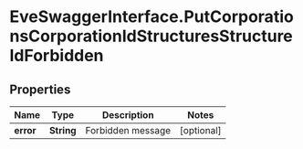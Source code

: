# EveSwaggerInterface.PutCorporationsCorporationIdStructuresStructureIdForbidden

## Properties
Name | Type | Description | Notes
------------ | ------------- | ------------- | -------------
**error** | **String** | Forbidden message | [optional] 


